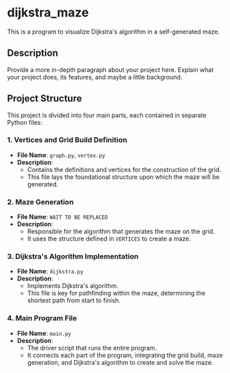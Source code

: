# dijkstra_maze
This is a program to visualize Dijkstra's algorithm in a self-generated maze.

## Description

Provide a more in-depth paragraph about your project here. Explain what your project does, its features, and maybe a little background.

## Project Structure

This project is divided into four main parts, each contained in separate Python files:

### 1. Vertices and Grid Build Definition

- **File Name**: `graph.py`, `vertex.py`
- **Description**: 
  - Contains the definitions and vertices for the construction of the grid.
  - This file lays the foundational structure upon which the maze will be generated.

### 2. Maze Generation

- **File Name**: `WAIT TO BE REPLACED` 
- **Description**: 
  - Responsible for the algorithm that generates the maze on the grid.
  - It uses the structure defined in `VERTICES` to create a maze.

### 3. Dijkstra's Algorithm Implementation

- **File Name**: `dijkstra.py` 
- **Description**: 
  - Implements Dijkstra's algorithm.
  - This file is key for pathfinding within the maze, determining the shortest path from start to finish.

### 4. Main Program File

- **File Name**: `main.py` 
- **Description**: 
  - The driver script that runs the entire program.
  - It connects each part of the program, integrating the grid build, maze generation, and Dijkstra's algorithm to create and solve the maze.
